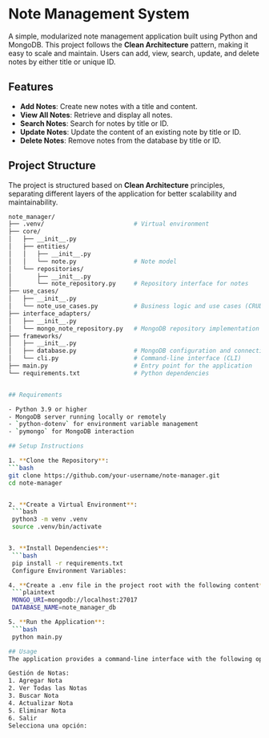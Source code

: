 # Note Management System

A simple, modularized note management application built using Python and MongoDB. This project follows the **Clean Architecture** pattern, making it easy to scale and maintain. Users can add, view, search, update, and delete notes by either title or unique ID.

## Features

- **Add Notes**: Create new notes with a title and content.
- **View All Notes**: Retrieve and display all notes.
- **Search Notes**: Search for notes by title or ID.
- **Update Notes**: Update the content of an existing note by title or ID.
- **Delete Notes**: Remove notes from the database by title or ID.

## Project Structure

The project is structured based on **Clean Architecture** principles, separating different layers of the application for better scalability and maintainability.
   ```bash
   note_manager/
   ├── .venv/                         # Virtual environment
   ├── core/
   │   ├── __init__.py
   │   ├── entities/
   │   │   ├── __init__.py
   │   │   └── note.py                # Note model
   │   └── repositories/
   │       ├── __init__.py
   │       └── note_repository.py     # Repository interface for notes
   ├── use_cases/
   │   ├── __init__.py
   │   └── note_use_cases.py          # Business logic and use cases (CRUD)
   ├── interface_adapters/
   │   ├── __init__.py
   │   └── mongo_note_repository.py   # MongoDB repository implementation for notes
   ├── frameworks/
   │   ├── __init__.py
   │   ├── database.py                # MongoDB configuration and connection
   │   └── cli.py                     # Command-line interface (CLI)
   ├── main.py                        # Entry point for the application
   └── requirements.txt               # Python dependencies


## Requirements

- Python 3.9 or higher
- MongoDB server running locally or remotely
- `python-dotenv` for environment variable management
- `pymongo` for MongoDB interaction

## Setup Instructions

1. **Clone the Repository**:
   ```bash
   git clone https://github.com/your-username/note-manager.git
   cd note-manager


2. **Create a Virtual Environment**:
    ```bash
    python3 -m venv .venv
    source .venv/bin/activate


3. **Install Dependencies**:
    ```bash
    pip install -r requirements.txt
    Configure Environment Variables:

4. **Create a .env file in the project root with the following content**:
    ```plaintext
    MONGO_URI=mongodb://localhost:27017
    DATABASE_NAME=note_manager_db

5. **Run the Application**:
    ```bash
    python main.py

## Usage
The application provides a command-line interface with the following options:

Gestión de Notas:
1. Agregar Nota
2. Ver Todas las Notas
3. Buscar Nota
4. Actualizar Nota
5. Eliminar Nota
6. Salir
   Selecciona una opción: 


